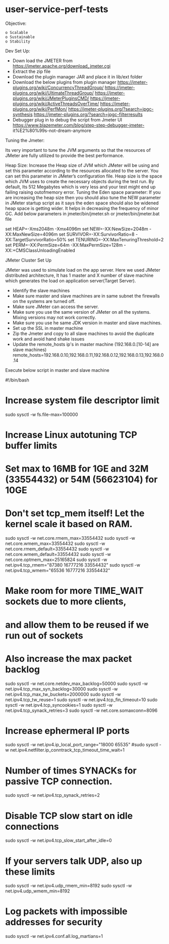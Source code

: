 # user-service-perf-tests

Objective:

	o Scalable
	o Sustainable
	o Stability

Dev Set Up:


* Down load the JMETER from https://jmeter.apache.org/download_jmeter.cgi
* Extract the zip file
* Download the plugin manager JAR and place it in lib/ext folder
* Download the below plugins  from plugin manager 
	https://jmeter-plugins.org/wiki/ConcurrencyThreadGroup/
	https://jmeter-plugins.org/wiki/UltimateThreadGroup/
	https://jmeter-plugins.org/wiki/JMeterPluginsCMD/
	https://jmeter-plugins.org/wiki/ActiveThreadsOverTime/
	https://jmeter-plugins.org/wiki/PerfMon/
	https://jmeter-plugins.org/?search=jpgc-synthesis
	https://jmeter-plugins.org/?search=jpgc-filterresults
* Debugger plug in to debug the script from Jmeter UI
       https://www.blazemeter.com/blog/step-step-debugger-jmeter-          it%E2%80%99s-not-dream-anymore

Tuning the Jmeter:

Its very important to tune the JVM arguments so that the resources of JMeter are fully utilized to provide the best performance.

Heap Size: Increase the Heap size of JVM which JMeter will be using and set this parameter according to the resources allocated to the server. You can set this parameter in JMeter’s configuration file. Heap size is the space which JVM uses to create the necessary objects during the test run. By default, Its 512 Megabytes which is very less and your test might end up failing raising outofmemory error.
Tuning the Eden space parameter: If you are increasing the heap size then you should also tune the NEW parameter in JMeter startup script as it says the eden space should also be widened heap space is getting wider. It helps in decreasing the frequency of minor GC.
Add below parameters in jmeter/bin/jmeter.sh or jmeter/bin/jmeter.bat file

set HEAP=-Xms2048m -Xmx4096m
set NEW=-XX:NewSize=2048m -XX:MaxNewSize=4096m
set SURVIVOR=-XX:SurvivorRatio=8 -XX:TargetSurvivorRatio=50%
set TENURING=-XX:MaxTenuringThreshold=2
set PERM=-XX:PermSize=64m -XX:MaxPermSize=128m -XX:+CMSClassUnloadingEnabled


JMeter Cluster Set Up

JMeter was used to simulate load on the app server. Here we used JMeter distributed architecture, It has 1 master and X number of slave machine which generates the load on application server(Target Server).


* Identify the slave machines 
* Make sure master and slave machines are in same subnet
the firewalls on the systems are turned off.
* Make sure JMeter can access the server.
* Make sure you use the same version of JMeter on all the systems. Mixing versions may not work correctly.
* Make sure you use he same JDK version in master and slave machines.
* Set up the SSL in master machine
* Zip the Jmeter and copy to all slave machines to avoid the duplicate work and avoid hand shake issues
* Update the remote_hosts ip's in master machine (192.168.0.[10-14] are slave machines)
       remote_hosts=192.168.0.10,192.168.0.11,192.168.0.12,192.168.0.13,192.168.0.14


Execute below script in master and slave machine


#!/bin/bash
# Increase system file descriptor limit
sudo sysctl -w fs.file-max=100000
 
# Increase Linux autotuning TCP buffer limits
# Set max to 16MB for 1GE and 32M (33554432) or 54M (56623104) for 10GE
# Don't set tcp_mem itself! Let the kernel scale it based on RAM.
sudo sysctl -w net.core.rmem_max=33554432
sudo sysctl -w net.core.wmem_max=33554432
sudo sysctl -w net.core.rmem_default=33554432
sudo sysctl -w net.core.wmem_default=33554432
sudo sysctl -w net.core.optmem_max=25165824
sudo sysctl -w net.ipv4.tcp_rmem="87380 16777216 33554432"
sudo sysctl -w net.ipv4.tcp_wmem="65536 16777216 33554432"
 
# Make room for more TIME_WAIT sockets due to more clients,
# and allow them to be reused if we run out of sockets
# Also increase the max packet backlog
sudo sysctl -w net.core.netdev_max_backlog=50000
sudo sysctl -w net.ipv4.tcp_max_syn_backlog=30000
sudo sysctl -w net.ipv4.tcp_max_tw_buckets=2000000
sudo sysctl -w net.ipv4.tcp_tw_reuse=1
sudo sysctl -w net.ipv4.tcp_fin_timeout=10
sudo sysctl -w net.ipv4.tcp_syncookies=1
sudo sysctl -w net.ipv4.tcp_synack_retries=3
sudo sysctl -w net.core.somaxconn=8096
 
# Increase ephermeral IP ports
sudo sysctl -w net.ipv4.ip_local_port_range="18000 65535"
#sudo sysctl -w net.ipv4.netfilter.ip_conntrack_tcp_timeout_time_wait=1
 
# Number of times SYNACKs for passive TCP connection.
sudo sysctl -w net.ipv4.tcp_synack_retries=2
 
# Disable TCP slow start on idle connections
sudo sysctl -w net.ipv4.tcp_slow_start_after_idle=0
 
# If your servers talk UDP, also up these limits
sudo sysctl -w net.ipv4.udp_rmem_min=8192
sudo sysctl -w net.ipv4.udp_wmem_min=8192
 
# Log packets with impossible addresses for security
sudo sysctl -w net.ipv4.conf.all.log_martians=1
